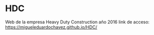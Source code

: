 # HDC
Web de la empresa Heavy Duty Construction año 2016
link de acceso:
https://migueleduardochavez.github.io/HDC/
